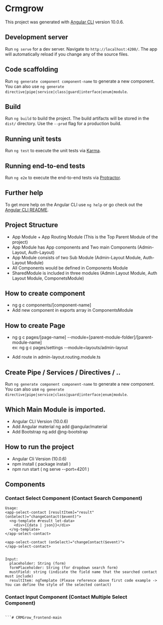 # Crmgrow

This project was generated with [Angular CLI](https://github.com/angular/angular-cli) version 10.0.6.

## Development server

Run `ng serve` for a dev server. Navigate to `http://localhost:4200/`. The app will automatically reload if you change any of the source files.

## Code scaffolding

Run `ng generate component component-name` to generate a new component. You can also use `ng generate directive|pipe|service|class|guard|interface|enum|module`.

## Build

Run `ng build` to build the project. The build artifacts will be stored in the `dist/` directory. Use the `--prod` flag for a production build.

## Running unit tests

Run `ng test` to execute the unit tests via [Karma](https://karma-runner.github.io).

## Running end-to-end tests

Run `ng e2e` to execute the end-to-end tests via [Protractor](http://www.protractortest.org/).

## Further help

To get more help on the Angular CLI use `ng help` or go check out the [Angular CLI README](https://github.com/angular/angular-cli/blob/master/README.md).

## Project Structure

- App Module + App Routing Module (This is the Top Parent Module of the project)
- App Module has App components and Two main Components (Admin-Layout, Auth-Layout)
- App Module consists of two Sub Module (Admin-Layout Module, Auth-Layout Module)
- All Components would be defined in Components Module
- SharedModule is included in three modules (Admin Layout Module, Auth Layout Module, ComponetsModule)

## How to create component

- ng g c components/[component-name]
- Add new component in exports array in ComponentsModule

## How to create Page

- ng g c pages/[page-name] --module=[parent-module-folder]/[parent-module-name]  
ex: ng g c pages/settings --module=layouts/admin-layout

- Add route in admin-layout.routing.module.ts

## Create Pipe / Services / Directives / ..

Run `ng generate component component-name` to generate a new component. You can also use `ng generate directive|pipe|service|class|guard|interface|enum|module`.

## Which Main Module is imported.

- Angular CLI Version (10.0.6)
- Add Angular material
ng add @angular/material
- Add Bootstrap
ng add @ng-bootstrap

## How to run the project

- Angular Cli Version (10.0.6)
- npm install ( package install )
- npm run start ( ng serve --port=4201 )


## Components

### Contact Select Component (Contact Search Component)

```
Usage:   
<app-select-contact [resultItem]="result" (onSelect)="changeContact($event)">
  <ng-template #result let-data>
    <div>{{data | json}}</div>
  </ng-template>
</app-select-contact>

<app-select-contact (onSelect)="changeContact($event)">
</app-select-contact>


Input: 
  placeholder: String (form)
  formPlaceholder: String (for dropdown search form)
  mustField: string (indicate the field name that the searched contact must include)
  resultItem: ngTemplate (Please reference above first code example -> You can define the style of the selected contact)
```

### Contact Input Component (Contact Multiple Select Component)
```

```#   C R M G r o w _ f r o n t e n d - m a i n  
 